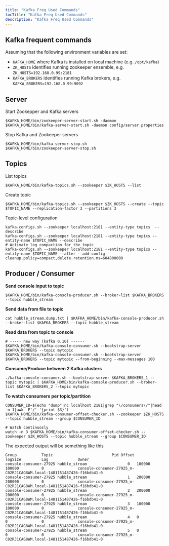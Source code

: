 ```yaml
---
title: "Kafka Freq Used Commands"
tocTitle: "Kafka Freq Used Commands"
description: "Kafka Freq Used Commands"
---
```



## Kafka frequent commands

Assuming that the following environment variables are set:
- `KAFKA_HOME` where Kafka is installed on local machine (e.g. `/opt/kafka`)
- `ZK_HOSTS` identifies running zookeeper ensemble, e.g. `ZK_HOSTS=192.168.0.99:2181`
- `KAFKA_BROKERS` identifies running Kafka brokers, e.g. `KAFKA_BROKERS=192.168.0.99:9092`

## Server

Start Zookepper and Kafka servers

    $KAFKA_HOME/bin/zookeeper-server-start.sh -daemon
    $KAFKA_HOME/bin/kafka-server-start.sh -daemon config/server.properties

Stop Kafka and Zookeeper servers

    $KAFKA_HOME/bin/kafka-server-stop.sh
    $KAFKA_HOME/bin/zookeeper-server-stop.sh

## Topics 

List topics

    $KAFKA_HOME/bin/kafka-topics.sh --zookeeper $ZK_HOSTS --list

Create topic

    $KAFKA_HOME/bin/kafka-topics.sh --zookeeper $ZK_HOSTS --create --topic $TOPIC_NAME --replication-factor 3 --partitions 3 

Topic-level configuration 

    kafka-configs.sh --zookeeper localhost:2181 --entity-type topics  --describe
    kafka-configs.sh --zookeeper localhost:2181 --entity-type topics --entity-name $TOPIC_NAME --describe
    # Activate log compaction for the topic
    kafka-configs.sh --zookeeper localhost:2181 --entity-type topics --entity-name $TOPIC_NAME --alter --add-config cleanup.policy=compact,delete.retention.ms=604800000

## Producer / Consumer

**Send console input to topic**

    $KAFKA_HOME/bin/kafka-console-producer.sh --broker-list $KAFKA_BROKERS --topic hubble_stream

**Send data from file to topic**

    cat hubble_stream.dump.txt | $KAFKA_HOME/bin/kafka-console-producer.sh --broker-list $KAFKA_BROKERS --topic hubble_stream

**Read data from topic to console**

    # ----- new way (kafka 0.10) ------
    $KAFKA_HOME/bin/kafka-console-consumer.sh --bootstrap-server $KAFKA_BROKERS --topic mytopic   
    $KAFKA_HOME/bin/kafka-console-consumer.sh --bootstrap-server $KAFKA_BROKERS --topic mytopic --from-beginning --max-messages 100


**Consume/Produce between 2 Kafka clusters**
    
    ./kafka-console-consumer.sh --bootstrap-server $KAFKA_BROKERS_1 --topic mytopic | $KAFKA_HOME/bin/kafka-console-producer.sh --broker-list $KAFKA_BROKERS_2 --topic mytopic


**To watch consumers per topic/partition**

    CONSUMER_ID=$(echo "dump"|nc localhost 2181|grep "\/consumers\/"|head -n 1|awk -F'/' '{print $3}')
    $KAFKA_HOME/bin/kafka-consumer-offset-checker.sh --zookeeper $ZK_HOSTS --topic hubble_stream --group $CONSUMER_ID
    
    # Watch continuosly
    watch -n 3 $KAFKA_HOME/bin/kafka-consumer-offset-checker.sh --zookeeper $ZK_HOSTS --topic hubble_stream --group $CONSUMER_ID   
    
The expected output will be something like this

    Group           Topic                          Pid Offset          logSize         Lag             Owner
    console-consumer-27925 hubble_stream                  0   100000          100000          0               console-consumer-27925_m-C02RJ1CAG8WM.local-1481151487426-f16bdb41-0
    console-consumer-27925 hubble_stream                  1   200000          200000          0               console-consumer-27925_m-C02RJ1CAG8WM.local-1481151487426-f16bdb41-0
    console-consumer-27925 hubble_stream                  2   200000          200000          0               console-consumer-27925_m-C02RJ1CAG8WM.local-1481151487426-f16bdb41-0
    console-consumer-27925 hubble_stream                  3   100000          100000          0               console-consumer-27925_m-C02RJ1CAG8WM.local-1481151487426-f16bdb41-0
    console-consumer-27925 hubble_stream                  4   0               0               0               console-consumer-27925_m-C02RJ1CAG8WM.local-1481151487426-f16bdb41-0
    console-consumer-27925 hubble_stream                  5   0               0               0               console-consumer-27925_m-C02RJ1CAG8WM.local-1481151487426-f16bdb41-0
    
    